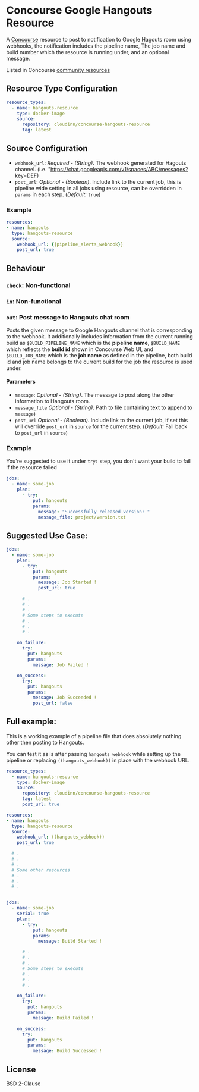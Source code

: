 Concourse Google Hangouts Resource
======================

A [Concourse](http://concourse.ci/) resource to post to notification to Google Hagouts room using webhooks, the notification includes the pipeline name, The job name and build number which the resource is running under, and an optional message.

Listed in Concourse [community resources](https://concourse-ci.org/community-resources.html)

## Resource Type Configuration

```yaml
resource_types:
  - name: hangouts-resource
    type: docker-image
    source:
      repository: cloudinn/concourse-hangouts-resource
      tag: latest
```

## Source Configuration

* `webhook_url`: _Required - (String)_. The webhook generated for Hagouts channel. (i.e. "https://chat.googleapis.com/v1/spaces/ABC/messages?key=DEF)
* `post_url`: _Optional - (Boolean)_. Include link to the current job, this is pipeline wide setting in all jobs using resource, can be overridden in `params` in each step. (*Default:* `true`)

### Example

```yaml
resources:
- name: hangouts
  type: hangouts-resource
  source:
    webhook_url: {{pipeline_alerts_webhook}}
    post_url: true
```

## Behaviour

### `check`: Non-functional

### `in`: Non-functional

### `out`: Post message to Hangouts chat room

Posts the given message to Google Hangouts channel that is corresponding to the webhook. It additionally includes information from the current running build as `$BUILD_PIPELINE_NAME` which is the **pipeline name**, `$BUILD_NAME` which reflects the **build id** shown in Concourse Web UI, and `$BUILD_JOB_NAME` which is the **job name** as defined in the pipeline, both build id and job name belongs to the current build for the job the resource is used under.

#### Parameters

* `message`: _Optional - (String)_. The message to post along the other information to Hangouts room.
* `message_file` _Optional - (String)_. Path to file containing text to append to `message`)
* `post_url` _Optional - (Boolean)_. Include link to the current job, if set this will override `post_url` in `source` for the current step. (*Default:* Fall back to `post_url` in `source`)

### Example

You're suggested to use it under `try:` step, you don't want your build to fail if the resource failed

```yaml
jobs:
  - name: some-job
    plan:
      - try:
          put: hangouts
          params:
            message: "Successfully released version: "
            message_file: project/version.txt
```

## Suggested Use Case:

```yaml
jobs:
  - name: some-job
    plan:
      - try:
          put: hangouts
          params:
            message: Job Started !
            post_url: true

      # .
      # .
      # .
      # Some steps to execute
      # .
      # .
      # .

    on_failure:
      try:
        put: hangouts
        params:
          message: Job Failed !

    on_success:
      try:
        put: hangouts
        params:
          message: Job Succeeded !
          post_url: false
```

## Full example:
This is a working example of a pipeline file that does absolutely nothing other then posting to Hangouts.

You can test it as is after passing `hangouts_webhook` while setting up the pipeline or replacing `((hangouts_webhook))` in place with the webhook URL.

```yaml
resource_types:
  - name: hangouts-resource
    type: docker-image
    source:
      repository: cloudinn/concourse-hangouts-resource
      tag: latest
      post_url: true

resources:
- name: hangouts
  type: hangouts-resource
  source:
    webhook_url: ((hangouts_webhook))
    post_url: true

  # .
  # .
  # .
  # Some other resources
  # .
  # .
  # .


jobs:
  - name: some-job
    serial: true
    plan:
      - try:
          put: hangouts
          params:
            message: Build Started !

      # .
      # .
      # .
      # Some steps to execute
      # .
      # .
      # .

    on_failure:
      try:
        put: hangouts
        params:
          message: Build Failed !

    on_success:
      try:
        put: hangouts
        params:
          message: Build Successed !
```

## License

BSD 2-Clause
